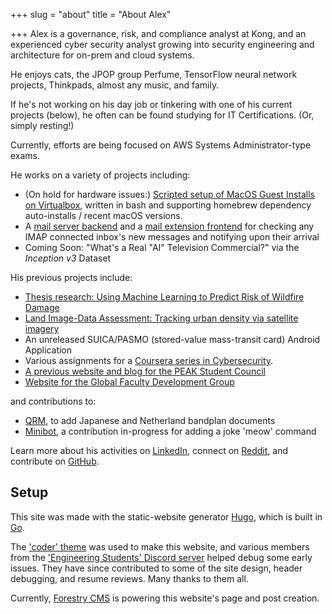 +++
slug = "about"
title = "About Alex"

+++
Alex is a governance, risk, and compliance analyst at Kong, and an experienced cyber security analyst growing into security engineering and architecture for on-prem and cloud systems.

He enjoys cats, the JPOP group Perfume, TensorFlow neural network projects, Thinkpads, almost any music, and family.

If he's not working on his day job or tinkering with one of his current projects (below), he often can be found studying for IT Certifications. (Or, simply resting!)

Currently, efforts are being focused on AWS Systems Administrator-type exams.

He works on a variety of projects including:

* (On hold for hardware issues:) [Scripted setup of MacOS Guest Installs on Virtualbox](https://github.com/MadIceTea/macos-virtualbox), written in bash and supporting homebrew dependency auto-installs / recent macOS versions.
* A [mail server backend](https://github.com/MadIceTea/imap-mail-checker-server) and a [mail extension frontend](https://github.com/MadIceTea/imap-mail-checker-cx) for checking any IMAP connected inbox's new messages and notifying upon their arrival
* Coming Soon: "What's a Real "AI" Television Commercial?" via the _Inception v3_ Dataset

His previous projects include:

* [Thesis research: Using Machine Learning to Predict Risk of Wildfire Damage](https://github.com/MadIceTea/FUWRM)
* [Land Image-Data Assessment: Tracking urban density via satellite imagery](https://github.com/madicetea/LIDA)
* An unreleased SUICA/PASMO (stored-value mass-transit card) Android Application
* Various assignments for a [Coursera series in Cybersecurity](https://www.coursera.org/specializations/cyber-security).
* [A previous website and blog for the PEAK Student Council](https://github.com/PEAKStudentCouncil/website-prod)
* [Website for the Global Faculty Development Group](http://www.gfd.c.u-tokyo.ac.jp/)

and contributions to:
* [QRM](https://github.com/MadIceTea/qrm2), to add Japanese and Netherland bandplan documents
* [Minibot](https://github.com/0x5c/minibot/pull/22), a contribution in-progress for adding a joke 'meow' command

Learn more about his activities on [LinkedIn](https://linkedin.com/in/mrlogicalalex), connect on [Reddit](https://reddit.com/u/madicetea), and contribute on [GitHub](https://github.com/madicetea).

## Setup

This site was made with the static-website generator [Hugo](http://gohugo.io/), which is built in [Go](http://golang.org/).

The ['coder' theme](https://themes.gohugo.io/hugo-coder/) was used to make this website, and various members from the ['Engineering Students' Discord server](https://discord.gg/EngineeringStudents) helped debug some early issues. They have since contributed to some of the site design, header debugging, and resume reviews. Many thanks to them all.

Currently, [Forestry CMS](https://app.forestry.io) is powering this website's page and post creation.